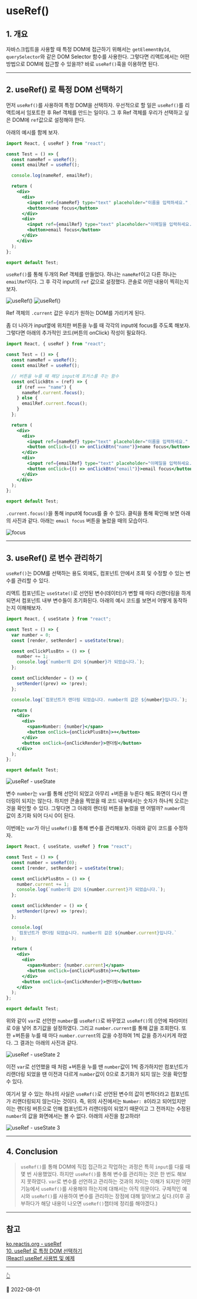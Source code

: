 # useRef()

## 1. 개요

자바스크립트을 사용할 때 특정 DOM에 접근하기 위해서는 `getElementById`, `querySelector`와 같은 DOM Selector 함수를 사용한다. 그렇다면 리액트에서는 어떤 방법으로 DOM에 접근할 수 있을까? 바로 `useRef()`훅을 이용하면 된다.

***

## 2. useRef() 로 특정 DOM 선택하기

먼저 `useRef()`를 사용하여 특정 DOM을 선택하자. 우선적으로 할 일은 `useRef()`를 리액트에서 임포트한 후 Ref 객체를 만드는 일이다. 그 후 Ref 객체를 우리가 선택하고 싶은 DOM에 `ref`값으로 설정해야 한다.

아래의 예시를 함께 보자.

```jsx
import React, { useRef } from "react";

const Test = () => {
  const nameRef = useRef();
  const emailRef = useRef();

  console.log(nameRef, emailRef);

  return (
    <div>
      <div>
        <input ref={nameRef} type="text" placeholder="이름을 입력하세요." />
        <button>name focus</button>
      </div>
      <div>
        <input ref={emailRef} type="text" placeholder="이메일을 입력하세요." />
        <button>email focus</button>
      </div>
    </div>
  );
};

export default Test;
```

`useRef()`를 통해 두개의 Ref 객체를 만들었다. 하나는 `nameRef`이고 다른 하나는 `emailRef`이다. 그 후 각각 input의 `ref` 값으로 설정했다. 콘솔로 어떤 내용이 찍히는지 보자.

![useRef()](../../image/React/UseRef/useRef1.png) ![useRef()](../../image/React/UseRef/useRef2.png)

Ref 객체의 `.current` 값은 우리가 원하는 DOM를 가리키게 된다.

좀 더 나아가 input옆에 위치한 버튼을 누를 때 각각의 input에 focus를 주도록 해보자. 그렇다면 아래의 추가적인 코드(버튼의 onClick) 작성이 필요하다.

```jsx
import React, { useRef } from "react";

const Test = () => {
  const nameRef = useRef();
  const emailRef = useRef();

  // 버튼을 누를 때 해당 input에 포커스를 주는 함수
  const onClickBtn = (ref) => {
    if (ref === "name") {
      nameRef.current.focus();
    } else {
      emailRef.current.focus();
    }
  };

  return (
    <div>
      <div>
        <input ref={nameRef} type="text" placeholder="이름을 입력하세요." />
        <button onClick={() => onClickBtn("name")}>name focus</button>
      </div>
      <div>
        <input ref={emailRef} type="text" placeholder="이메일을 입력하세요." />
        <button onClick={() => onClickBtn("email")}>email focus</button>
      </div>
    </div>
  );
};

export default Test;
```

`.current.focus()`을 통해 input에 focus를 줄 수 있다. 클릭을 통해 확인해 보면 아래의 사진과 같다. 아래는 `email focus` 버튼을 눌렀을 때의 모습이다.

![focus](../../image/React/UseRef/focus.png)

***

## 3. useRef() 로 변수 관리하기

`useRef()`는 DOM를 선택하는 용도 외에도, 컴포넌트 안에서 조회 및 수정할 수 있는 변수를 관리할 수 있다.

리액트 컴포넌트는 `useState()`로 선언된 변수(데이터)가 변할 때 마다 리랜더링을 하게 되면서 컴포넌트 내부 변수들이 초기화된다. 아래의 예시 코드를 보면서 어떻게 동작하는지 이해해보자.

```jsx
import React, { useState } from "react";

const Test = () => {
  var number = 0;
  const [render, setRender] = useState(true);

  const onClickPlusBtn = () => {
    number += 1;
    console.log(`number의 값이 ${number}가 되었습니다.`);
  };

  const onClickRender = () => {
    setRender((prev) => !prev);
  };

  console.log(`컴포넌트가 랜더링 되었습니다. number의 값은 ${number}입니다.`);

  return (
    <div>
      <div>
        <span>Number: {number}</span>
        <button onClick={onClickPlusBtn}>+</button>
      </div>
      <button onClick={onClickRender}>랜더링</button>
    </div>
  );
};

export default Test;
```

![useRef - useState](../../image/React/UseRef/useRef-useState.png)

변수 `number`는 `var`를 통해 선언이 되었고 아무리 +버튼을 누른다 해도 화면이 다시 랜더링이 되지는 않는다. 하지만 콘솔을 찍었을 때 코드 내부에서는 숫자가 하나씩 오르는 것을 확인할 수 있다. 그렇다면 그 아래의 랜더링 버튼을 눌렀을 땐 어떨까? `number`의 값이 초기화 되어 다시 0이 된다.

이번에는 `var`가 아닌 `useRef()`를 통해 변수를 관리해보자. 아래와 같이 코드를 수정하자.

```jsx
import React, { useState, useRef } from "react";

const Test = () => {
  const number = useRef(0);
  const [render, setRender] = useState(true);

  const onClickPlusBtn = () => {
    number.current += 1;
    console.log(`number의 값이 ${number.current}가 되었습니다.`);
  };

  const onClickRender = () => {
    setRender((prev) => !prev);
  };

  console.log(
    `컴포넌트가 랜더링 되었습니다. number의 값은 ${number.current}입니다.`
  );

  return (
    <div>
      <div>
        <span>Number: {number.current}</span>
        <button onClick={onClickPlusBtn}>+</button>
      </div>
      <button onClick={onClickRender}>랜더링</button>
    </div>
  );
};

export default Test;
```

위와 같이 `var`로 선언한 `number`를 `useRef()`로 바꾸었고 `useRef()`의 ()안에 파라미터로 0을 넣어 초기값을 설정하였다. 그리고 `number.current`를 통해 값을 조회한다. 또한 +버튼을 누를 때 마다 `number.current`의 값을 수정하여 1씩 값을 증가시키게 하였다. 그 결과는 아래의 사진과 같다.

![useRef - useState 2](../../image/React/UseRef/useRef-useState2.png)

이전 `var`로 선언했을 때 처럼 +버튼을 누를 땐 `number`값이 1씩 증가하지만 컴포넌트가 리랜더링 되었을 땐 이전과 다르게 `number`값이 0으로 초기화가 되지 않는 것을 확인할 수 있다.

여기서 알 수 있는 하나의 사실은 `useRef()`로 선언된 변수의 값이 변하더라고 컴포넌트가 리랜더링되지 않는다는 것이다. 즉, 위의 사진에서는 `Number: 8`이라고 되어있지만 이는 랜더링 버튼으로 인해 컴포넌트가 리랜더링이 되었기 때문이고 그 전까지는 수정된 `number`의 값을 화면에서는 볼 수 없다. 아래의 사진을 참고하라!

![useRef - useState 3](../image/React/UseRef/useRef-useState3.png)

***

## 4. Conclusion

> `useRef()`를 통해 DOM에 직접 접근하고 작업하는 과정은 특히 `input`를 다룰 때 몇 번 사용했었다. 하지만 `useRef()`를 통해 변수를 관리하는 것은 한 번도 해보지 못하였다. `var`로 변수를 선언하고 관리하는 것과의 차이는 이해가 되지만 어떤 기능에서 `useRef()`를 사용해야 하는지에 대해서는 아직 의문이다. 구체적인 예시와 `useRef()`를 사용하여 변수를 관리하는 장점에 대해 알아보고 싶다.(이후 공부하다가 해당 내용이 나오면 `useRef()`챕터에 정리를 해야겠다.)

***

## 참고

[ko.reactjs.org - useRef](https://ko.reactjs.org/docs/hooks-reference.html#useref)\
[10. useRef 로 특정 DOM 선택하기](https://react.vlpt.us/basic/10-useRef.html)\
[\[React\] useRef 사용법 및 예제](https://itprogramming119.tistory.com/entry/React-useRef-%EC%82%AC%EC%9A%A9%EB%B2%95-%EB%B0%8F-%EC%98%88%EC%A0%9C)

***

[👆](UseRef.md#useref)

📅 2022-08-01
